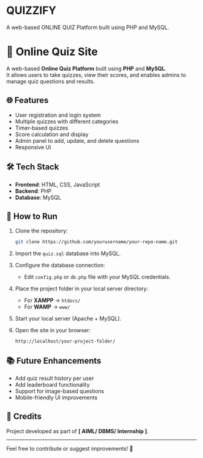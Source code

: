 # QUIZZIFY
A web-based ONLINE QUIZ Platform built using PHP and MySQL. 
# 📝 Online Quiz Site

A web-based **Online Quiz Platform** built using **PHP** and **MySQL**.  
It allows users to take quizzes, view their scores, and enables admins to manage quiz questions and results.

## 🌐 Features

- User registration and login system
- Multiple quizzes with different categories
- Timer-based quizzes
- Score calculation and display
- Admin panel to add, update, and delete questions
- Responsive UI

## 🛠️ Tech Stack

- **Frontend**: HTML, CSS, JavaScript
- **Backend**: PHP
- **Database**: MySQL

## 🚀 How to Run

1. Clone the repository:
    ```bash
    git clone https://github.com/yourusername/your-repo-name.git
    ```

2. Import the `quiz.sql` database into MySQL.

3. Configure the database connection:
    - Edit `config.php` or `db.php` file with your MySQL credentials.

4. Place the project folder in your local server directory:
    - For **XAMPP** → `htdocs/`
    - For **WAMP** → `www/`

5. Start your local server (Apache + MySQL).

6. Open the site in your browser:
    ```
    http://localhost/your-project-folder/
    ```

## 📚 Future Enhancements

- Add quiz result history per user
- Add leaderboard functionality
- Support for image-based questions
- Mobile-friendly UI improvements

## 🙏 Credits

Project developed as part of **[ AIML/ DBMS/ Internship ]**.

---

Feel free to contribute or suggest improvements! 🚀
